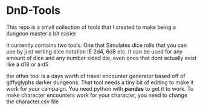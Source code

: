 # DnD-Tools
This repo is a small collection of tools that I created to make being a dungeon master a bit easier

It currently contains two tools. One that Simulates dice rolls that you can use by just writing dice notation
IE 2d4, 6d8 etc. 
It can be used for any amount of dice and any number sided die, even ones that dont actually exist like a d18 or a d5


the other tool is a days worth of travel encounter generator based off of giffyglyphs darker dungeons. 
That tool needs a tiny bit of editing to make it work for your campaign. 
You need python with <strong>pandas</strong> to get it to work.
To make character encounters work for your character, you need to change the character.csv file
